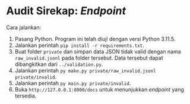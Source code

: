 # Audit Sirekap: _Endpoint_

Cara jalankan:
1. Pasang Python. Program ini telah diuji dengan versi Python 3.11.5.
2. Jalankan perintah `pip install -r requirements.txt`.
3. Buat folder `private` dan simpan data JSON tidak valid dengan nama `raw_invalid.jsonl` pada folder tersebut. Data tersebut dapat dibangkitkan dari `../validation.py`.
4. Jalankan perintah `py make.py private/raw_invalid.jsonl private/invalid`.
5. Jalankan perintah `py main.py private/invalid`.
6. Buka `http://127.0.0.1:8000/docs` untuk menunjukkan _endpoint_ yang tersedia.
